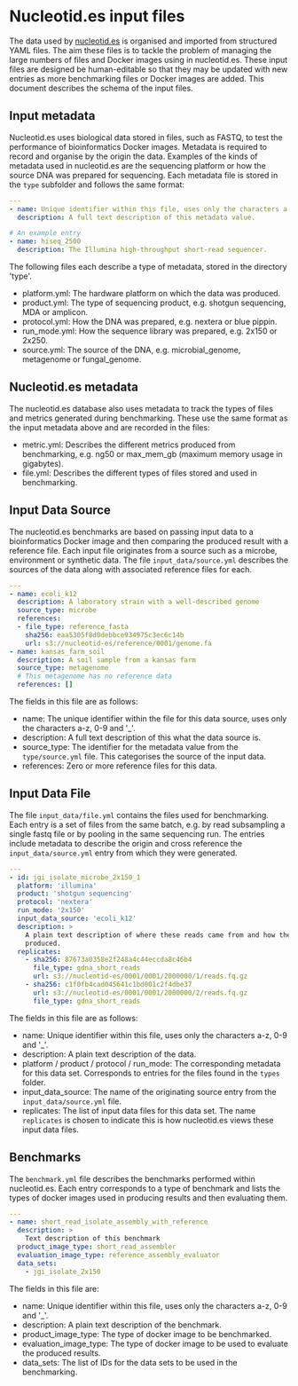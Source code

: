 # Nucleotid.es input files

The data used by [nucleotid.es][] is organised and imported from structured
YAML files. The aim these files is to tackle the problem of managing the large
numbers of files and Docker images using in nucleotid.es. These input files are
designed be human-editable so that they may be updated with new entries as more
benchmarking files or Docker images are added. This document describes the
schema of the input files.

[nucleotid.es]: http://nucleotid.es

## Input metadata

Nucleotid.es uses biological data stored in files, such as FASTQ, to test the
performance of bioinformatics Docker images. Metadata is required to record and
organise by the origin the data. Examples of the kinds of metadata used in
nucleotid.es are the sequencing platform or how the source DNA was prepared for
sequencing. Each metadata file is stored in the `type` subfolder and follows
the same format:

``` yaml
---
- name: Unique identifier within this file, uses only the characters a-z, 0-9 and '_'.
  description: A full text description of this metadata value.

# An example entry
- name: hiseq_2500
  description: The Illumina high-throughput short-read sequencer.
```

The following files each describe a type of metadata, stored in the directory
'type'.

  * platform.yml: The hardware platform on which the data was produced.
  * product.yml: The type of sequencing product, e.g. shotgun sequencing, MDA
    or amplicon.
  * protocol.yml: How the DNA was prepared, e.g. nextera or blue pippin.
  * run_mode.yml: How the sequence library was prepared, e.g. 2x150 or 2x250.
  * source.yml: The source of the DNA, e.g. microbial_genome, metagenome or
    fungal_genome.

## Nucleotid.es metadata

The nucleotid.es database also uses metadata to track the types of files and
metrics generated during benchmarking. These use the same format as the input
metadata above and are recorded in the files:

  * metric.yml: Describes the different metrics produced from benchmarking,
    e.g. ng50 or max_mem_gb (maximum memory usage in gigabytes).
  * file.yml: Describes the different types of files stored and used in
    benchmarking.

## Input Data Source

The nucleotid.es benchmarks are based on passing input data to a bioinformatics
Docker image and then comparing the produced result with a reference file. Each
input file originates from a source such as a microbe, environment or synthetic
data. The file `input_data/source.yml` describes the sources of the data along
with associated reference files for each.

``` yaml
---
- name: ecoli_k12
  description: A laboratory strain with a well-described genome
  source_type: microbe
  references:
  - file_type: reference_fasta
    sha256: eaa5305f8d0debbce934975c3ec6c14b
    url: s3://nucleotid-es/reference/0001/genome.fa
- name: kansas_farm_soil
  description: A soil sample from a kansas farm
  source_type: metagenome
  # This metagenome has no reference data
  references: []
```

The fields in this file are as follows:
  * name: The unique identifier within the file for this data source, uses only
    the characters a-z, 0-9 and '_'.
  * description: A full text description of this what the data source is.
  * source_type: The identifier for the metadata value from the
    `type/source.yml` file. This categorises the source of the input data.
  * references: Zero or more reference files for this data.

## Input Data File

The file `input_data/file.yml` contains the files used for benchmarking. Each
entry is a set of files from the same batch, e.g. by read subsampling a single
fastq file or by pooling in the same sequencing run. The entries include
metadata to describe the origin and cross reference the `input_data/source.yml`
entry from which they were generated.

``` yaml
---
- id: jgi_isolate_microbe_2x150_1
  platform: 'illumina'
  product: 'shotgun sequencing'
  protocol: 'nextera'
  run_mode: '2x150'
  input_data_source: 'ecoli_k12'
  description: >
    A plain text description of where these reads came from and how they were
    produced.
  replicates:
    - sha256: 87673a0358e2f248a4c44eccda8c46b4
      file_type: gdna_short_reads
      url: s3://nucleotid-es/0001/0001/2000000/1/reads.fq.gz
    - sha256: c1f0fb4cad045641c1bd001c2f4dbe37
      url: s3://nucleotid-es/0001/0001/2000000/2/reads.fq.gz
      file_type: gdna_short_reads
```

The fields in this file are as follows:
  * name: Unique identifier within this file, uses only the characters a-z, 0-9 and '_'.
  * description: A plain text description of the data.
  * platform / product / protocol / run_mode: The corresponding metadata for
    this data set. Corresponds to entries for the files found in the `types`
    folder.
  * input_data_source: The name of the originating source entry from the
    `input_data/source.yml` file.
  * replicates: The list of input data files for this data set. The name
    `replicates` is chosen to indicate this is how nucleotid.es views these
    input data files.

## Benchmarks

The `benchmark.yml` file describes the benchmarks performed within
nucleotid.es. Each entry corresponds to a type of benchmark and lists the types
of docker images used in producing results and then evaluating them.

```yaml
---
- name: short_read_isolate_assembly_with_reference
  description: >
    Text description of this benchmark
  product_image_type: short_read_assembler
  evaluation_image_type: reference_assembly_evaluator
  data_sets:
    - jgi_isolate_2x150
```

The fields in this file are:
  * name: Unique identifier within this file, uses only the characters a-z, 0-9 and '_'.
  * description: A plain text description of the benchmark.
  * product_image_type: The type of docker image to be benchmarked.
  * evaluation_image_type: The type of docker image to be used to evaluate the
    produced results.
  * data_sets: The list of IDs for the data sets to be used in the benchmarking.
